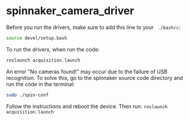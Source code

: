 # spinnaker_camera_driver
Before you run the drivers, make sure to add this line to your ``` ./bashrc```:
```bash
source devel/setup.bash
```
To run the drivers, when run the code:
```bash
roslaunch acquisition.launch
```
An error "No cameras found!" may occur due to the failure of USB recognition. To solve this, go to the spinnaker source code directory and run the code in the terminal:
```bash
sudo ./spin-conf
```
Follow the instructions and reboot the device. Then run: ```roslaunch acquisition.launch ``` 
